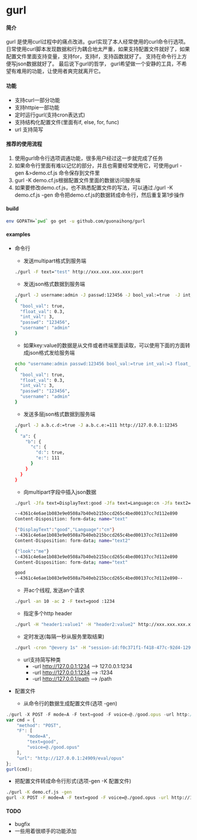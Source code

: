 # gurl

#### 简介
gurl 是使用curl过程中的痛点改进。gurl实现了本人经常使用的curl命令行选项。
日常使用curl脚本发现数据和行为耦合地太严重，如果支持配置文件就好了，如果配置文件里面支持变量，支持for，支持if，支持函数就好了。
支持在命令行上方便写json数据就好了。
最后说下gurl的哲学， gurl希望做一个安静的工具，不希望有难用的功能，让使用者爽完就离开它。

#### 功能
* 支持curl一部分功能
* 支持httpie一部功能
* 定时运行gurl(支持cron表达式)
* 支持结构化配置文件(里面有if, else, for, func)
* url 支持简写

#### 推荐的使用流程
1. 使用gurl命令行选项调通功能，很多用户经过这一步就完成了任务
1. 如果命令行里面有难以记忆的部分，并且也需要经常使用它，可使用gurl -gen &>demo.cf.js 命令保存到文件里
2. gurl -K demo.cf.js根据配置文件里面的数据访问服务端
3. 如果要修改demo.cf.js，也不熟悉配置文件的写法，可以通过./gurl -K demo.cf.js -gen 命令把demo.cf.js的数据转成命令行，然后重复第1步操作
#### build
```bash
env GOPATH=`pwd` go get -u github.com/guonaihong/gurl
```

#### examples
* 命令行
  * 发送multipart格式到服务端
  ```bash
  ./gurl -F text="test" http://xxx.xxx.xxx.xxx:port
  ```
  * 发送json格式数据到服务端
  ```bash
  ./gurl -J username:admin -J passwd:123456 -J bool_val:=true  -J int_val:=3 -J float_val:=0.3 http://127.0.0.1:12345
  {
    "bool_val": true,
    "float_val": 0.3,
    "int_val": 3,
    "passwd": "123456",
    "username": "admin"
  }

  ```
  * 如果key:value的数据是从文件或者终端里面读取，可以使用下面的方面转成json格式发给服务端
  ```bash
  echo "username:admin passwd:123456 bool_val:=true int_val:=3 float_val:=0.3"|xargs -d' ' -I {} echo -J {}|xargs ./gurl -url :12345
  {
    "bool_val": true,
    "float_val": 0.3,
    "int_val": 3,
    "passwd": "123456",
    "username": "admin"
  }
  ```
  * 发送多层json格式数据到服务端
  ```bash
  ./gurl -J a.b.c.d:=true -J a.b.c.e:=111 http://127.0.0.1:12345
  {
    "a": {
      "b": {
        "c": {
          "d:": true,
          "e:": 111
        }
      }
    }
  }

  ```
  * 向multipart字段中插入json数据
  ```bash
  ./gurl -Jfa text=DisplayText:good -Jfa text=Language:cn -Jfa text2=look:me -F text=good :12345

  --4361c4e6ae1b083e9e0508a7b40eb215bccd265c4bed00137cc7d112e890
  Content-Disposition: form-data; name="text"

  {"DisplayText":"good","Language":"cn"}
  --4361c4e6ae1b083e9e0508a7b40eb215bccd265c4bed00137cc7d112e890
  Content-Disposition: form-data; name="text2"

  {"look":"me"}
  --4361c4e6ae1b083e9e0508a7b40eb215bccd265c4bed00137cc7d112e890
  Content-Disposition: form-data; name="text"

  good
  --4361c4e6ae1b083e9e0508a7b40eb215bccd265c4bed00137cc7d112e890--
  ```
  * 开ac个线程, 发送an个请求
  ```bash
  ./gurl -an 10 -ac 2 -F text=good :1234
  ```
  * 指定多个http header
  ```bash
  ./gurl -H "header1:value1" -H "header2:value2" http://xxx.xxx.xxx.xxx:port
  ```
  * 定时发送(每隔一秒从服务里取结果)
  ```bash
  ./gurl -cron "@every 1s" -H "session-id:f0c371f1-f418-477c-92d4-129c16c8e4d5" http://127.0.0.1:12345/asr/result
  ```
  * url支持简写种类
    * -url http://127.0.0.1:1234 --> 127.0.0.1:1234
    * -url http://127.0.0.1:1234 --> :1234
    * -url http://127.0.0.1/path --> /path


 * 配置文件
   * 从命令行的数据生成配置文件(选项 -gen)
  ```js
  ./gurl -X POST -F mode=A -F text=good -F voice=@./good.opus -url http://127.0.0.1:24909/eval/opus -gen &>demo.cf.js 
  var cmd = {
      "method": "POST",
      "F": [
          "mode=A",
          "text=good",
          "voice=@./good.opus"
      ],
      "url": "http://127.0.0.1:24909/eval/opus"
  };
  gurl(cmd);
  ```
  * 把配置文件转成命令行形式(选项-gen -K 配置文件)
  ```bash
  ./gurl -K demo.cf.js -gen
  gurl -X POST -F mode=A -F text=good -F voice=@./good.opus -url http://127.0.0.1:24909/eval/opus
  ```
#### TODO
* bugfix
* 一些用着很顺手的功能添加
